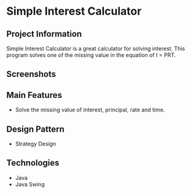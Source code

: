 # Simple Interest Calculator

## Project Information
  Simple Interest Calculator is a great calculator for solving interest. This program solves one of the missing value in the equation of I = PRT.  
  
## Screenshots



## Main Features
* Solve the missing value of interest, principal, rate and time.

## Design Pattern
* Strategy Design

## Technologies
* Java
* Java Swing
